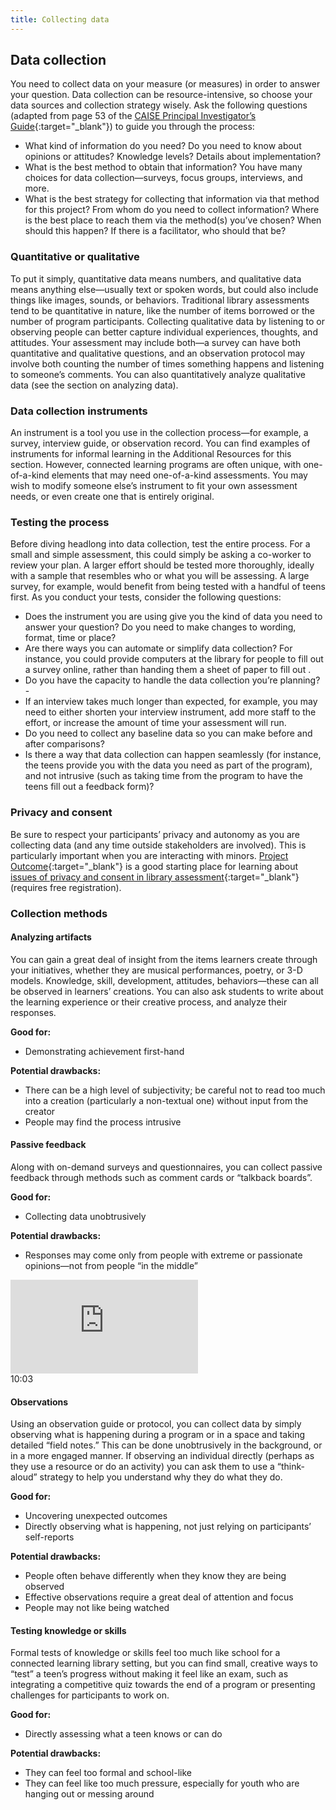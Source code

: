 ```yaml
---
title: Collecting data
---
```


## Data collection
You need to collect data on your measure (or measures) in order to answer your question. Data collection can be resource-intensive, so choose your data sources and collection strategy wisely. Ask the following questions (adapted from page 53 of the [CAISE Principal Investigator’s Guide](http://www.informalscience.org/evaluation/pi-guide){:target="_blank"}) to guide you through the process:

- What kind of information do you need? Do you need to know about opinions or attitudes? Knowledge levels? Details about implementation?
- What is the best method to obtain that information? You have many choices for data collection—surveys, focus groups, interviews, and more.
- What is the best strategy for collecting that information via that method for this project? From whom do you need to collect information? Where is the best place to reach them via the method(s) you’ve chosen? When should this happen? If there is a facilitator, who should that be?

### Quantitative or qualitative
To put it simply, quantitative data means numbers, and qualitative data means anything else—usually text or spoken words, but could also include things like images, sounds, or behaviors. Traditional library assessments tend to be quantitative in nature, like the number of items borrowed or the number of program participants. Collecting qualitative data by listening to or observing people can better capture individual experiences, thoughts, and attitudes. Your assessment may include both—a survey can have both quantitative and qualitative questions, and an observation protocol may involve both counting the number of times something happens and listening to someone’s comments. You can also quantitatively analyze qualitative data (see the section on analyzing data).

### Data collection instruments
An instrument is a tool you use in the collection process—for example, a survey, interview guide, or observation record. You can find examples of instruments for informal learning in the Additional Resources for this section. However, connected learning programs are often unique, with one-of-a-kind elements that may need one-of-a-kind assessments. You may wish to modify someone else’s instrument to fit your own assessment needs, or even create one that is entirely original.

### Testing the process
Before diving headlong into data collection, test the entire process. For a small and simple assessment, this could simply be asking a co-worker to review your plan. A larger effort should be tested more thoroughly, ideally with a sample that resembles who or what you will be assessing. A large survey, for example, would benefit from being tested with a handful of teens first. As you conduct your tests, consider the following questions:

- Does the instrument you are using give you the kind of data you need to answer your question? Do you need to make changes to wording, format, time or place?
- Are there ways you can automate or simplify data collection? For instance, you could provide computers at the library for people to fill out a survey online, rather than handing them a sheet of paper to fill out .
- Do you have the capacity to handle the data collection you’re planning? -
- If an interview takes much longer than expected, for example, you may need to either shorten your interview instrument, add more staff to the effort, or increase the amount of time your assessment will run.
- Do you need to collect any baseline data so you can make before and after comparisons?
- Is there a way that data collection can happen seamlessly (for instance, the teens provide you with the data you need as part of the program), and not intrusive (such as taking time from the program to have the teens fill out a feedback form)?

### Privacy and consent

Be sure to respect your participants’ privacy and autonomy as you are collecting data (and any time outside stakeholders are involved). This is particularly important when you are interacting with minors. [Project Outcome](https://projectoutcome.org/){:target="_blank"} is a good starting place for learning about [issues of privacy and consent in library assessment](https://projectoutcome.org/surveys-resources/informed-consent-guidelines){:target="_blank"} (requires free registration).

### Collection methods

<div class="colorhighlight color1" markdown="1">

#### Analyzing artifacts

You can gain a great deal of insight from the items learners create through your initiatives, whether they are musical performances, poetry, or 3-D models. Knowledge, skill, development, attitudes, behaviors—these can all be observed in learners’ creations. You can also ask students to write about the learning experience or their creative process, and analyze their responses. 

**Good for:**
- Demonstrating achievement first-hand

**Potential drawbacks:**
- There can be a high level of subjectivity; be careful not to read too much into a creation (particularly a non-textual one) without input from the creator
- People may find the process intrusive

</div>

<div class="colorhighlight color2" markdown="1">

#### Passive feedback

Along with on-demand surveys and questionnaires, you can collect passive feedback through methods such as comment cards or “talkback boards”. 

**Good for:**
- Collecting data unobtrusively

**Potential drawbacks:**
- Responses may come only from people with extreme or passionate opinions—not from people “in the middle”

<div class="callout videos" markdown="1">
<iframe src="https://www.youtube.com/embed/https://youtu.be/tSDP7LbGHAY" frameborder="0" allow="autoplay; encrypted-media" allowfullscreen></iframe>
<div class="videotime">10:03</div></div>

</div>

<div class="colorhighlight color3" markdown="1">

#### Observations

Using an observation guide or protocol, you can collect data by simply observing what is happening during a program or in a space and taking detailed “field notes.” This can be done unobtrusively in the background, or in a more engaged manner. If observing an individual directly (perhaps as they use a resource or do an activity) you can ask them to use a “think-aloud” strategy to help you understand why they do what they do. 

**Good for:**
- Uncovering unexpected outcomes
- Directly observing what is happening, not just relying on participants’ self-reports

**Potential drawbacks:**
- People often behave differently when they know they are being observed
- Effective observations require a great deal of attention and focus
- People may not like being watched

</div>

<div class="colorhighlight color1" markdown="1">

#### Testing knowledge or skills

Formal tests of knowledge or skills feel too much like school for a connected learning library setting, but you can find small, creative ways to “test” a teen’s progress without making it feel like an exam, such as integrating a competitive quiz towards the end of a program or presenting challenges for participants to work on. 

**Good for:**
- Directly assessing what a teen knows or can do

**Potential drawbacks:**
- They can feel too formal and school-like
- They can feel like too much pressure, especially for youth who are hanging out or messing around

</div>

